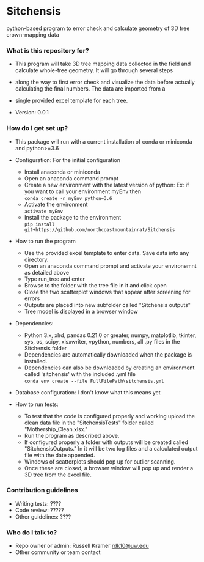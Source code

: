 # Sitchensis
python-based program to error check and calculate geometry of  3D tree crown-mapping data

### What is this repository for? ###

* This program will take 3D tree mapping data collected in the field and calculate whole-tree geometry. It will go through several steps
* along the way to first error check and visualize the data before actually calculating the final numbers. The data are imported from a 
* single provided excel template for each tree. 

* Version: 0.0.1

### How do I get set up? ###

* This package will run with a current installation of conda or miniconda and python>=3.6

* Configuration: For the initial configuration
  * Install anaconda or miniconda
  * Open an anaconda command prompt
  * Create a new environment with the latest version of python: Ex: if you want to call your environment myEnv then  
    `conda create -n myEnv python=3.6`
  * Activate the environment  
    `activate myEnv`
  * Install the package to the environment  
   `pip install git+https://github.com/northcoastmountainrat/Sitchensis`

* How to run the program
  * Use the provided excel template to enter data. Save data into any directory.
  * Open an anaconda command prompt and activate your environemnt as detailed above
  * Type run_tree and enter
  * Browse to the folder with the tree file in it and click open
  * Close the two scatterplot windows that appear after screening for errors
  * Outputs are placed into new subfolder called "Sitchensis outputs"
  * Tree model is displayed in a browser window
  
* Dependencies: 
  * Python 3.x, xlrd, pandas 0.21.0 or greater, numpy, matplotlib, tkinter, sys, os, scipy, xlsxwriter, vpython, numbers, all .py files in the Sitchensis folder
  * Dependencies are automatically downloaded when the package is installed.
  * Dependencies can also be downloaded by creating an environment called 'sitchensis' with the included .yml file  
  `conda env create --file FullFilePath\sitchensis.yml`

* Database configuration: I don't know what this means yet

* How to run tests:   
   * To test that the code is configured properly and working upload the clean data file in the "SitchensisTests" folder called "Mothership_Clean.xlsx."  
   * Run the program as described above.  
   * If configured properly a folder with outputs will be created called "SitchensisOutputs." In it will be two log files and a calculated output file with the date appended.   
   * Windows of scatterplots should pop up for outlier scanning.  
   * Once these are closed, a browser window will pop up and render a 3D tree from the excel file. 

### Contribution guidelines ###

* Writing tests: ????
* Code review: ?????
* Other guidelines: ????

### Who do I talk to? ###

* Repo owner or admin: Russell Kramer rdk10@uw.edu
* Other community or team contact

